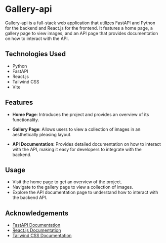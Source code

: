 # Gallery-api

Gallery-api is a full-stack web application that utilizes FastAPI and Python for the backend and React.js for the frontend. It features a home page, a gallery page to view images, and an API page that provides documentation on how to interact with the API.

## Technologies Used

- Python
- FastAPI
- React.js
- Tailwind CSS
- Vite

## Features

- **Home Page**: Introduces the project and provides an overview of its functionality.

- **Gallery Page**: Allows users to view a collection of images in an aesthetically pleasing layout.

- **API Documentation**: Provides detailed documentation on how to interact with the API, making it easy for developers to integrate with the backend.

## Usage

- Visit the home page to get an overview of the project.
- Navigate to the gallery page to view a collection of images.
- Explore the API documentation page to understand how to interact with the backend API.

## Acknowledgements

- [FastAPI Documentation](https://fastapi.tiangolo.com/)
- [React.js Documentation](https://reactjs.org/docs/getting-started.html)
- [Tailwind CSS Documentation](https://tailwindcss.com/docs)


